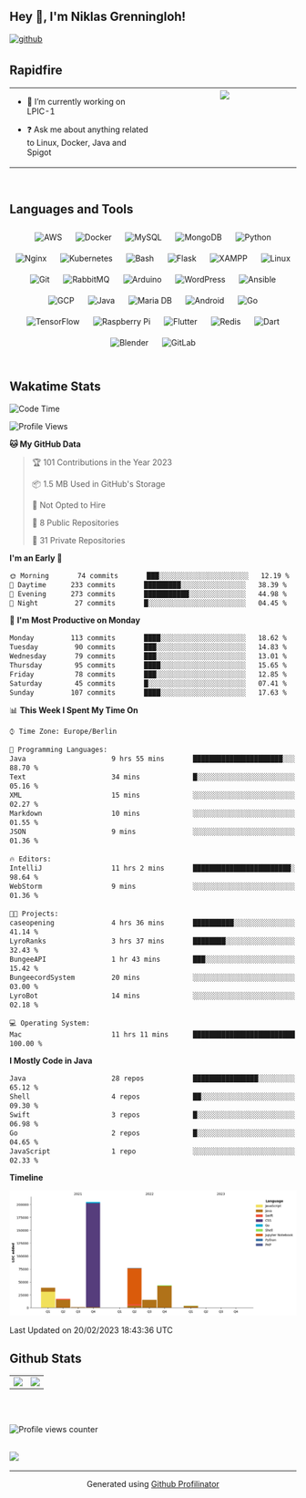 ## Hey 👋, I'm Niklas Grenningloh!  
  

<a href="https://github.com/base2code" target="_blank">
<img src=https://img.shields.io/badge/github-%2324292e.svg?&style=for-the-badge&logo=github&logoColor=white alt=github style="margin-bottom: 5px;" />
</a>  
  

<br/>  


## Rapidfire  
<table><tr><td valign="top" width="50%">

- 🌱 I’m currently working on LPIC-1
  

- ❓ Ask me about anything related to Linux, Docker, Java and Spigot  


</td><td valign="top" width="50%">

<div align="center">
<img src="https://rishavanand.github.io/static/images/greetings.gif" align="center" style="width: 100%" />
</div>  


</td></tr></table>  

<br/>  


## Languages and Tools  
<div align="center">  
<img style="margin: 10px" src="https://profilinator.rishav.dev/skills-assets/amazonwebservices-original-wordmark.svg" alt="AWS" height="25" />  
<img style="margin: 10px" src="https://profilinator.rishav.dev/skills-assets/docker-original-wordmark.svg" alt="Docker" height="25" />  
<img style="margin: 10px" src="https://profilinator.rishav.dev/skills-assets/mysql-original-wordmark.svg" alt="MySQL" height="25" />  
<img style="margin: 10px" src="https://profilinator.rishav.dev/skills-assets/mongodb-original-wordmark.svg" alt="MongoDB" height="25" />  
<img style="margin: 10px" src="https://profilinator.rishav.dev/skills-assets/python-original.svg" alt="Python" height="25" />  
<img style="margin: 10px" src="https://profilinator.rishav.dev/skills-assets/nginx-original.svg" alt="Nginx" height="25" />  
<img style="margin: 10px" src="https://profilinator.rishav.dev/skills-assets/kubernetes-icon.svg" alt="Kubernetes" height="25" />  
<img style="margin: 10px" src="https://profilinator.rishav.dev/skills-assets/gnu_bash-icon.svg" alt="Bash" height="25" />  
<img style="margin: 10px" src="https://profilinator.rishav.dev/skills-assets/flask.png" alt="Flask" height="25" />  
<img style="margin: 10px" src="https://profilinator.rishav.dev/skills-assets/xampp.png" alt="XAMPP" height="25" />  
<img style="margin: 10px" src="https://profilinator.rishav.dev/skills-assets/linux-original.svg" alt="Linux" height="25" />  
<img style="margin: 10px" src="https://profilinator.rishav.dev/skills-assets/git-scm-icon.svg" alt="Git" height="25" />  
<img style="margin: 10px" src="https://profilinator.rishav.dev/skills-assets/rabbitmq-icon.svg" alt="RabbitMQ" height="25" />  
<img style="margin: 10px" src="https://profilinator.rishav.dev/skills-assets/arduino.png" alt="Arduino" height="25" />  
<img style="margin: 10px" src="https://profilinator.rishav.dev/skills-assets/wordpress.png" alt="WordPress" height="25" />  
<img style="margin: 10px" src="https://profilinator.rishav.dev/skills-assets/ansible.png" alt="Ansible" height="25" />  
<img style="margin: 10px" src="https://profilinator.rishav.dev/skills-assets/google_cloud-icon.svg" alt="GCP" height="25" />  
<img style="margin: 10px" src="https://profilinator.rishav.dev/skills-assets/java-original-wordmark.svg" alt="Java" height="25" />  
<img style="margin: 10px" src="https://profilinator.rishav.dev/skills-assets/mariadb.png" alt="Maria DB" height="25" />  
<img style="margin: 10px" src="https://profilinator.rishav.dev/skills-assets/android-original-wordmark.svg" alt="Android" height="25" />  
<img style="margin: 10px" src="https://profilinator.rishav.dev/skills-assets/go-original.svg" alt="Go" height="25" />  
<img style="margin: 10px" src="https://profilinator.rishav.dev/skills-assets/tensorflow-icon.svg" alt="TensorFlow" height="25" />  
<img style="margin: 10px" src="https://profilinator.rishav.dev/skills-assets/raspberrypi.png" alt="Raspberry Pi" height="25" />  
<img style="margin: 10px" src="https://profilinator.rishav.dev/skills-assets/flutterio-icon.svg" alt="Flutter" height="25" />  
<img style="margin: 10px" src="https://profilinator.rishav.dev/skills-assets/redis-original-wordmark.svg" alt="Redis" height="25" />  
<img style="margin: 10px" src="https://profilinator.rishav.dev/skills-assets/dartlang-icon.svg" alt="Dart" height="25" />  
<img style="margin: 10px" src="https://profilinator.rishav.dev/skills-assets/blender_community_badge_white.svg" alt="Blender" height="25" />  
<img style="margin: 10px" src="https://profilinator.rishav.dev/skills-assets/gitlab.svg" alt="GitLab" height="25" />  
</div>  

<br/>  

## Wakatime Stats

<!--START_SECTION:waka-->
![Code Time](http://img.shields.io/badge/Code%20Time-612%20hrs%2014%20mins-blue)

![Profile Views](http://img.shields.io/badge/Profile%20Views-4-blue)

**🐱 My GitHub Data** 

> 🏆 101 Contributions in the Year 2023
 > 
> 📦 1.5 MB Used in GitHub's Storage 
 > 
> 🚫 Not Opted to Hire
 > 
> 📜 8 Public Repositories 
 > 
> 🔑 31 Private Repositories  
 > 
**I'm an Early 🐤** 

```text
🌞 Morning       74 commits       ███░░░░░░░░░░░░░░░░░░░░░░   12.19 % 
🌆 Daytime      233 commits       █████████░░░░░░░░░░░░░░░░   38.39 % 
🌃 Evening      273 commits       ███████████░░░░░░░░░░░░░░   44.98 % 
🌙 Night         27 commits       █░░░░░░░░░░░░░░░░░░░░░░░░   04.45 % 

```
📅 **I'm Most Productive on Monday** 

```text
Monday         113 commits       ████░░░░░░░░░░░░░░░░░░░░░   18.62 % 
Tuesday         90 commits       ███░░░░░░░░░░░░░░░░░░░░░░   14.83 % 
Wednesday       79 commits       ███░░░░░░░░░░░░░░░░░░░░░░   13.01 % 
Thursday        95 commits       ████░░░░░░░░░░░░░░░░░░░░░   15.65 % 
Friday          78 commits       ███░░░░░░░░░░░░░░░░░░░░░░   12.85 % 
Saturday        45 commits       █░░░░░░░░░░░░░░░░░░░░░░░░   07.41 % 
Sunday         107 commits       ████░░░░░░░░░░░░░░░░░░░░░   17.63 % 

```


📊 **This Week I Spent My Time On** 

```text
⌚︎ Time Zone: Europe/Berlin

💬 Programming Languages: 
Java                     9 hrs 55 mins       ██████████████████████░░░   88.70 % 
Text                     34 mins             █░░░░░░░░░░░░░░░░░░░░░░░░   05.16 % 
XML                      15 mins             ░░░░░░░░░░░░░░░░░░░░░░░░░   02.27 % 
Markdown                 10 mins             ░░░░░░░░░░░░░░░░░░░░░░░░░   01.55 % 
JSON                     9 mins              ░░░░░░░░░░░░░░░░░░░░░░░░░   01.36 % 

🔥 Editors: 
IntelliJ                 11 hrs 2 mins       ████████████████████████░   98.64 % 
WebStorm                 9 mins              ░░░░░░░░░░░░░░░░░░░░░░░░░   01.36 % 

🐱‍💻 Projects: 
caseopening              4 hrs 36 mins       ██████████░░░░░░░░░░░░░░░   41.14 % 
LyroRanks                3 hrs 37 mins       ████████░░░░░░░░░░░░░░░░░   32.43 % 
BungeeAPI                1 hr 43 mins        ███░░░░░░░░░░░░░░░░░░░░░░   15.42 % 
BungeecordSystem         20 mins             ░░░░░░░░░░░░░░░░░░░░░░░░░   03.00 % 
LyroBot                  14 mins             ░░░░░░░░░░░░░░░░░░░░░░░░░   02.18 % 

💻 Operating System: 
Mac                      11 hrs 11 mins      █████████████████████████   100.00 % 

```

**I Mostly Code in Java** 

```text
Java                     28 repos            ████████████████░░░░░░░░░   65.12 % 
Shell                    4 repos             ██░░░░░░░░░░░░░░░░░░░░░░░   09.30 % 
Swift                    3 repos             █░░░░░░░░░░░░░░░░░░░░░░░░   06.98 % 
Go                       2 repos             █░░░░░░░░░░░░░░░░░░░░░░░░   04.65 % 
JavaScript               1 repo              ░░░░░░░░░░░░░░░░░░░░░░░░░   02.33 % 

```


**Timeline**

![Chart not found](https://raw.githubusercontent.com/base2code/base2code/main/charts/bar_graph.png) 


 Last Updated on 20/02/2023 18:43:36 UTC
<!--END_SECTION:waka-->


## Github Stats  
<table><tr><td valign="top" width="50%">

<img src="https://github-readme-stats.vercel.app/api?username=base2code&show_icons=true&count_private=true&hide_border=true" align="left" style="width: 100%" />

</td><td valign="top" width="50%">

<img src="https://github-readme-stats.vercel.app/api/top-langs/?username=base2code&hide_border=true&layout=compact" align="left" style="width: 100%" />

</td></tr></table>  

<br/>  

  

<br/>  

![Profile views counter](https://komarev.com/ghpvc/?username=base2code&&style=flat-square)  
  

<br/>  

<div>
            <a href="https://paypal.me/niklasgrenningloh" target="_blank" style="display: inline-block;">
                <img
                    src="https://img.shields.io/badge/Donate-PayPal-blue.svg?style=flat-square" 
                    align="left"
                />
            </a>
<br />

----
<div align="center">Generated using <a href="https://profilinator.rishav.dev/" target="_blank">Github Profilinator</a></div>
